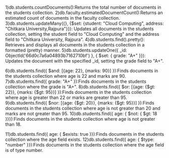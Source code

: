 1)db.students.countDocuments():Returns the total number of documents in the students collection.
2)db.faculty.estimatedDocumentCount():Returns an estimated count of documents in the faculty collection.
3)db.students.updateMany({}, {$set: {student: "Cloud Computing", address: "Chitkara University,Rajpura"}}):
Updates all documents in the students collection, setting the student field to "Cloud Computing" and the address field to "Chitkara University, Rajpura".
4)db.students.find().pretty():
Retrieves and displays all documents in the students collection in a formatted (pretty) manner.
5)db.students.updateOne({ _id: ObjectId('66d0c7a6a04893b7162710bf') }, { $set: { grade: "A+" }}):
Updates the document with the specified _id, setting the grade field to "A+".
<!-- Logical  Operators-->
6)db.students.find({ $and: [{age: 22}, {marks: 90}] }):Finds documents in the students collection where age is 22 and marks are 90.
7)db.students.find({ grade: "A+" }):Finds documents in the students collection where the grade is "A+".
8)db.students.find({ $or: [{age: {$gt: 22}}, {marks: {$gt: 95}}] }):Finds documents in the students collection where age is greater than 22 or marks are greater than 95.
9)db.students.find({ $nor: [{age: {$gt: 20}}, {marks: {$gt: 95}}] }):Finds documents in the students collection where age is not greater than 20 and marks are not greater than 95.
10)db.students.find({ age: { $not: { $gt: 18 }}}):Finds documents in the students collection where age is not greater than 18.
<!-- Elements in MongoDB Or Query Operators -->
11)db.students.find({ age: { $exists: true }}):Finds documents in the students collection where the age field exists.
12)db.students.find({ age: { $type: "number" }}):Finds documents in the students collection where the age field is of type number.
